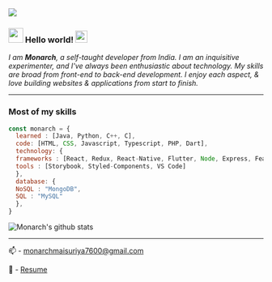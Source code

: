 


<img margin="auto" src="https://i.ibb.co/DfrvkM9/undraw-solution-mindset-34bi.png"/>

### <img src="https://github.com/TheDudeThatCode/TheDudeThatCode/blob/master/Assets/Hi.gif" width="29px"> Hello world!&nbsp;<img src="https://github.com/TheDudeThatCode/TheDudeThatCode/blob/master/Assets/Earth.gif" width="24px">

<p>
  <em>
   I am <b>Monarch</b>, a self-taught developer from India.
I am an inquisitive experimenter, and I've always been enthusiastic about technology. My skills are broad from front-end to back-end development.
I enjoy each aspect, & love building websites & applications from start to finish. <br>
  </em>  
</p>


<hr>



### Most of my skills 

```javascript
const monarch = {
  learned : [Java, Python, C++, C],
  code: [HTML, CSS, Javascript, Typescript, PHP, Dart],
  technology: {
  frameworks : [React, Redux, React-Native, Flutter, Node, Express, Feathers, Flask],
  tools : [Storybook, Styled-Components, VS Code]
  },
  database: {
  NoSQL : "MongoDB",
  SQL : "MySQL"
  },
}
```
![Monarch's github stats](https://github-readme-stats.vercel.app/api?username=ingeniousambivert&show_icons=true&hide_border=true)

<hr>


📫 - monarchmaisuriya7600@gmail.com 


📝 - [Resume](https://docs.google.com/document/d/e/2PACX-1vQzExda4Yfc_LDy1hi-Xjx2iYHGufVJ2duF7buYvr2JWLZKMAq6R_v27cFm-zENrUP0vCN1B3hN13Qh/pub)



<!--
**ingeniousambivert/ingeniousambivert** is a ✨ _special_ ✨ repository because its `README.md` (this file) appears on your GitHub profile.

Here are some ideas to get you started:

- 🔭 I’m currently working on ...
- 🌱 I’m currently learning ...
- 👯 I’m looking to collaborate on ...
- 🤔 I’m looking for help with ...
- 💬 Ask me about ...
- 📫 How to reach me: ...
- 😄 Pronouns: ...
- ⚡ Fun fact: ...

-->
